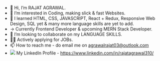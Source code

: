 - 👋 Hi, I’m RAJAT AGRAWAL.
- 👀 I’m interested in Coding, making slick & fast Websites.
- 🌱 I learned HTML, CSS, JAVASCRIPT, React + Redux, Responsive Web Design, SQL yet & many more language skills are yet to add.
- -> Currently Frontend Developer & upcoming MERN Stack Developer.
- 💞️ I’m looking to collaborate on my LANGUAGE SKILLS.
- 🧑‍💻 Actively applying for JOBs.
- 📫 How to reach me - do email me on agrawalrajat03@outlook.com
- <img src ="https://www.google.com/search?q=linkedin+logo+for+resume&rlz=1C1CHBF_enIN980IN980&sxsrf=APq-WBu2lLCm3E5Bn8-xGbOf8paQSkZ5ow:1645812850643&tbm=isch&source=iu&ictx=1&vet=1&fir=skt0Wkv5H5eTfM%252CRE_mxeCxoaTinM%252C_%253BoSkRFvMWuI_6pM%252CA0YqB-7QStqMSM%252C_%253BWVHpXruScyt5tM%252CowzoHRQaEkhMQM%252C_%253Beq5wZhWqlUeLJM%252CbmBykUI-ZaA6bM%252C_%253B_KyGnJI8Fvb_-M%252CowzoHRQaEkhMQM%252C_%253BT6XmZCplqbQrEM%252CGfHgpL0ubJwp5M%252C_%253BADG5VMGRvCXF0M%252CDqGeIo0BK7I3MM%252C_%253BtqtWbYKdAgJhWM%252CRE_mxeCxoaTinM%252C_%253BrpDdNQVzyDa_4M%252CbmBykUI-ZaA6bM%252C_%253B1Z9vfumO50S1KM%252COcVZkC3aWxEXnM%252C_%253BIMB_MAsJBzhSwM%252CURFjN8ahTly72M%252C_%253BdjRiu0JSZgwx0M%252CNsZcvycsS9AHhM%252C_%253B-qo_CrFqMqdHbM%252CowzoHRQaEkhMQM%252C_%253B6tP0qChBxCDzGM%252CpKGILY5N19F0EM%252C_%253B8Bg7imWLT4LgmM%252CpKGILY5N19F0EM%252C_%253BBbYnH5eooC8ULM%252CNsZcvycsS9AHhM%252C_&usg=AI4_-kTVyBd3GlFRS6BG8qg3IhkgI3_t8A&sa=X&ved=2ahUKEwjAvdDSupv2AhWxSGwGHcUtBt8Q9QF6BAgcEAE#imgrc=WVHpXruScyt5tM" /> My LinkedIn Profile - https://www.linkedin.com/in/rajatagrawal310/


<!---
agrawalrajat310/agrawalrajat310 is a ✨ special ✨ repository because its `README.md` (this file) appears on your GitHub profile.
You can click the Preview link to take a look at your changes.
--->
